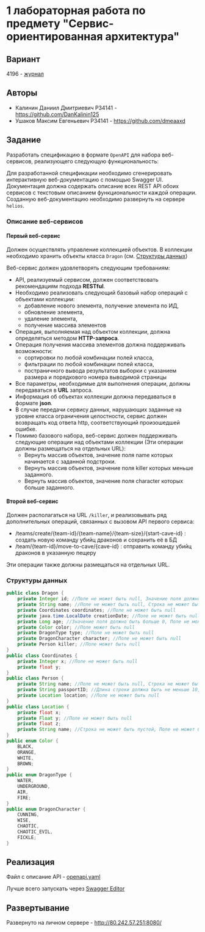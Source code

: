 # 1 лабораторная работа по предмету "Сервис-ориентированная архитектура"

## Вариант
4196 - [журнал](https://docs.google.com/spreadsheets/d/1sfMNkabZRdluRYAbRoyrfX9U9_yW1_u5Lb9jXHkY8hc/edit?gid=1826881315#gid=1826881315)

## Авторы

- Калинин Даниил Дмитриевич P34141 - https://github.com/DanKalinin125
- Ушаков Максим Евгеньевич P34141 - https://github.com/dmeaaxd

## Задание

Разработать спецификацию в формате `OpenAPI` для набора веб-сервисов, реализующего следующую функциональность:

Для разработанной спецификации необходимо сгенерировать интерактивную веб-документацию с помощью Swagger UI. Документация должна содержать описание всех REST API обоих сервисов с текстовым описанием функциональности каждой операции. Созданную веб-документацию необходимо развернуть на сервере `helios`.

### Описание веб-сервисов

#### Первый веб-сервис

Должен осуществлять управление коллекцией объектов. 
В коллекции необходимо хранить объекты класса `Dragon` (см. [Структуры данных](#структуры-данных))

Веб-сервис должен удовлетворять следующим требованиям:

- API, реализуемый сервисом, должен соответствовать рекомендациям подхода **RESTful**.
- Необходимо реализовать следующий базовый набор операций с объектами коллекции: 
  - добавление нового элемента, получение элемента по ИД,
  - обновление элемента,
  - удаление элемента, 
  - получение массива элементов
- Операция, выполняемая над объектом коллекции, должна определяться методом **HTTP-запроса**.
- Операция получения массива элементов должна поддерживать возможности:
  - сортировки по любой комбинации полей класса,
  - фильтрации по любой комбинации полей класса,
  - постраничного вывода результатов выборки с указанием размера и порядкового номера выводимой страницы
- Все параметры, необходимые для выполнения операции, должны передаваться в **URL** запроса.
- Информация об объектах коллекции должна передаваться в формате **json**.
- В случае передачи сервису данных, нарушающих заданные на уровне класса ограничения целостности, сервис должен возвращать код ответа http, соответствующий произошедшей ошибке.
- Помимо базового набора, веб-сервис должен поддерживать следующие операции над объектами коллекции (Эти операции должны размещаться на отдельных URL):
  - Вернуть массив объектов, значение поля name которых начинается с заданной подстроки.
  - Вернуть массив объектов, значение поля killer которых меньше заданного.
  - Вернуть массив объектов, значение поля character которых больше заданного. 

#### Второй веб-сервис

Должен располагаться на URL `/killer`, и реализовывать ряд дополнительных операций, связанных с вызовом API первого сервиса:

- /teams/create/{team-id}/{team-name}/{team-size}/{start-cave-id} : создать новую команду убийц драконов и сохранить её в БД
- /team/{team-id}/move-to-cave/{cave-id} : отправить команду убийц драконов в указанную пещеру 

Эти операции также должны размещаться на отдельных URL.

### Структуры данных

```java
public class Dragon {
    private Integer id; //Поле не может быть null, Значение поля должно быть больше 0, Значение этого поля должно быть уникальным, Значение этого поля должно генерироваться автоматически
    private String name; //Поле не может быть null, Строка не может быть пустой
    private Coordinates coordinates; //Поле не может быть null
    private java.time.LocalDate creationDate; //Поле не может быть null, Значение этого поля должно генерироваться автоматически
    private Long age; //Значение поля должно быть больше 0, Поле не может быть null
    private Color color; //Поле может быть null
    private DragonType type; //Поле не может быть null
    private DragonCharacter character; //Поле не может быть null
    private Person killer; //Поле может быть null
}
public class Coordinates {
    private Integer x; //Поле не может быть null
    private float y;
}
public class Person {
    private String name; //Поле не может быть null, Строка не может быть пустой
    private String passportID; //Длина строки должна быть не меньше 10, Длина строки не должна быть больше 32, Поле может быть null
    private Location location; //Поле не может быть null
}
public class Location {
    private float x;
    private Float y; //Поле не может быть null
    private float z;
    private String name; //Строка не может быть пустой, Поле не может быть null
}
public enum Color {
    BLACK,
    ORANGE,
    WHITE,
    BROWN;
}
public enum DragonType {
    WATER,
    UNDERGROUND,
    AIR,
    FIRE;
}
public enum DragonCharacter {
    CUNNING,
    WISE,
    CHAOTIC,
    CHAOTIC_EVIL,
    FICKLE;
}
```

## Реализация

Файл с описание API - [openapi.yaml](openapi.yaml)

Лучше всего запускать через [Swagger Editor](https://editor.swagger.io/)

## Развертывание

Развернуто на личном сервере - http://80.242.57.251:8080/